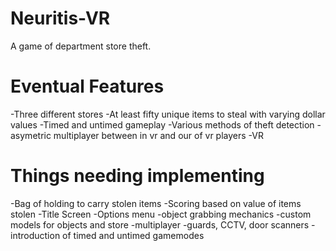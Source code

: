 # Neuritis-VR
A game of department store theft.

# Eventual Features
-Three different stores
-At least fifty unique items to steal with varying dollar values
-Timed and untimed gameplay
-Various methods of theft detection
-asymetric multiplayer between in vr and our of vr players
-VR

# Things needing implementing
-Bag of holding to carry stolen items
-Scoring based on value of items stolen
-Title Screen
-Options menu
-object grabbing mechanics
-custom models for objects and store
-multiplayer
-guards, CCTV, door scanners
-introduction of timed and untimed gamemodes
